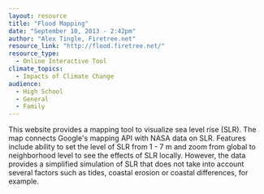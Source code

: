 ```yaml
---
layout: resource
title: "Flood Mapping"
date: "September 10, 2013 - 2:42pm"
author: "Alex Tingle, Firetree.net"
resource_link: "http://flood.firetree.net/"
resource_type:
  - Online Interactive Tool
climate_topics:
  - Impacts of Climate Change
audience:
  - High School
  - General
  - Family
---
```


This website provides a mapping tool to visualize sea level rise (SLR).  The map connects Google's mapping API with NASA data on SLR. Features include ability to set the level of SLR from 1 - 7 m and zoom from global to neighborhood level to see the effects of SLR locally. However, the data provides a simplified simulation of SLR that does not take into account several factors such as tides, coastal erosion or coastal differences, for example.